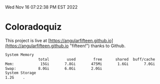 Wed Nov 16 07:22:38 PM EST 2022

# Coloradoquiz


This project is live at [https://angularfifteen.github.io](https://angularfifteen.github.io "fifteen!") thanks to Github.

```bash
System Memory
               total        used        free      shared  buff/cache   available
Mem:            15Gi       7.8Gi       475Mi       1.6Gi       7.0Gi       5.4Gi
Swap:          8.0Gi       6.0Gi       2.0Gi
System Storage
1.2G	.
```
```bash
